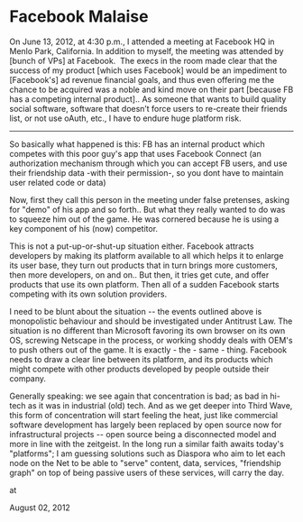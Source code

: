 # Facebook Malaise
On June 13, 2012, at 4:30 p.m., I attended a meeting at Facebook HQ in Menlo Park, California. In addition to myself, the meeting was attended by  [bunch of VPs] at Facebook.  The execs in the room made clear that the success of my product [which uses Facebook] would be an impediment to [Facebook's] ad revenue financial goals, and thus even offering me the chance to be acquired was a noble and kind move on their part [because FB has a competing internal product].. As someone that wants to build quality social software, software that doesn’t force users to re-create their friends list, or not use oAuth, etc., I have to endure huge platform risk.

---

So basically what happened is this: FB has an internal product which competes with this poor guy's app that uses Facebook Connect (an authorization mechanism through which you can accept FB users, and use their friendship data -with their permission-, so you dont have to maintain user related code or data)

Now, first they call this person  in the meeting under false pretenses, asking for "demo" of his app and so forth..  But what they really wanted to do was to squeeze him out of the game. He was cornered because he is using a key component of his (now) competitor.

This is not a put-up-or-shut-up situation either. Facebook attracts developers by making its platform available to all which helps it to enlarge its user base, they turn out products that in turn brings more customers, then more developers, on and on.. But then, it tries get cute, and offer products that use its own platform. Then all of a sudden Facebook starts competing with its own solution providers. 

I need to be blunt about the situation --  the events outlined above is monopolistic behaviour and should be investigated under Antitrust Law. The situation  is no different than Microsoft favoring its own browser on its own OS, screwing Netscape in the process, or working shoddy deals with OEM's to push others out of the game. It is exactly - the - same - thing. Facebook needs to draw a clear line between its platform, and its products which might compete with other products developed by people outside their company.

Generally speaking: we see again that concentration is bad; as bad  in hi-tech  as it was in industrial (old) tech. And as we get deeper into Third Wave, this form of concentration will start feeling the heat, just like commercial software development has largely been replaced by open source now for infrastructural projects -- open source being a disconnected model and more in line with the zeitgeist. In the long run a similar faith awaits today's "platforms"; I am guessing solutions such as Diaspora who aim to let each node on the Net  to be able to "serve" content, data, services, "friendship graph" on top of   being passive users of these services, will carry the day.  








at

August 02, 2012















